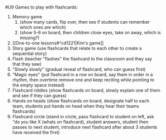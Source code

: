 #U9
Games to play with flashcards:
1. Memory game
	1. (show many cards, flip over, then see if students can remember which ones are which)
	2. (show 5-6 on board, then children close eyes, take on away, which is missing?)
2. [[One-to-one lessons#^cd1221|Kim's game]]
3. Story game (use flashcards that relate to each other to create a sequential story)
4. Flash (teacher "flashes" the flashcard to the classroom and they say that they saw)
5. "Slowly slowly" (gradual reveal of flashcard, who can guess first)
6. "Magic eyes" (put flashcard in a row on board, say them in order in a rhythm, then overtime remove one and keep reciting while pointing to the empty space instead)
7. Flashcard riddles (show flashcards on board, slowly explain one of them and see if they can guess)
8. Hands on heads (show flashcards on board, designate half to each team, students put hands on head when they hear their teams flashcards)
9. Flashcard circle (stand in circle, pass flashcard to student on left, ask "do you like X (whats on flashcard), student answers, student then passes to next student, introduce next flashcard after about 3 students have received the first)